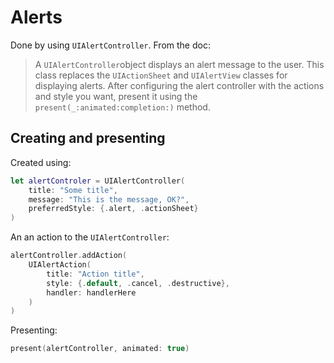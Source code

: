 # Alerts

Done by using `UIAlertController`. From the doc:

> A `UIAlertController`object displays an alert message to the user. This class
> replaces the `UIActionSheet` and `UIAlertView` classes for displaying alerts.
> After configuring the alert controller with the actions and style you want,
> present it using the `present(_:animated:completion:)`  method.

## Creating and presenting

Created using:

```swift
let alertControler = UIAlertController(
    title: "Some title",
    message: "This is the message, OK?",
    preferredStyle: {.alert, .actionSheet}
)
```

An an action to the `UIAlertController`:

```swift
alertController.addAction(
    UIAlertAction(
        title: "Action title",
        style: {.default, .cancel, .destructive},
        handler: handlerHere
    )
)
```

Presenting:

```swift
present(alertController, animated: true)
````
